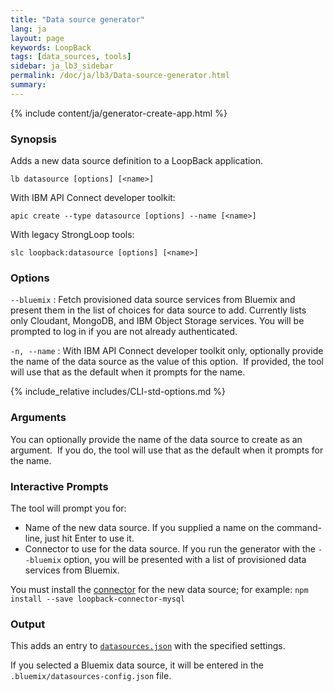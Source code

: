 ```yaml
---
title: "Data source generator"
lang: ja
layout: page
keywords: LoopBack
tags: [data_sources, tools]
sidebar: ja_lb3_sidebar
permalink: /doc/ja/lb3/Data-source-generator.html
summary:
---
```


{% include content/ja/generator-create-app.html %}

### Synopsis

Adds a new data source definition to a LoopBack application.

```
lb datasource [options] [<name>]
```

With IBM API Connect developer toolkit:

```
apic create --type datasource [options] --name [<name>]
```

With legacy StrongLoop tools:

```
slc loopback:datasource [options] [<name>]
```

### Options

`--bluemix`
 : Fetch provisioned data source services from Bluemix and present them in the list of choices for
 data source to add. Currently lists only Cloudant, MongoDB, and IBM Object Storage services. You will be prompted to log in if you are not already authenticated.

`-n, --name`
: With IBM API Connect developer toolkit only, optionally provide the name of the
data source as the value of this option. 
If provided, the tool will use that as the default when it prompts for the name.

 {% include_relative includes/CLI-std-options.md %}

### Arguments

You can optionally provide the name of the data source to create as an argument.  If you do, the tool will use that as the default when it prompts for the name.

### Interactive Prompts

The tool will prompt you for:

* Name of the new data source.  If you supplied a name on the command-line, just hit Enter to use it.
* Connector to use for the data source.
  If you run the generator with the `--bluemix` option, you will be presented with a list of provisioned data services from Bluemix.

You must install the [connector](Connecting-models-to-data-sources.html) for the new data source; for example: `npm install --save loopback-connector-mysql`

### Output

This adds an entry to [`datasources.json`](datasources.json.html) with the specified settings.

If you selected a Bluemix data source, it will be entered in the `.bluemix/datasources-config.json` file.
